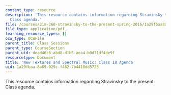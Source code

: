 ```yaml
---
content_type: resource
description: 'This resource contains information regarding Stravinsky to the present:
  Class agenda.'
file: /courses/21m-260-stravinsky-to-the-present-spring-2016/1a29fbaa8a69029cf4627b4418dd5723_MIT21M_260S16_class18.pdf
file_type: application/pdf
learning_resource_types: []
ocw_type: OCWFile
parent_title: Class Sessions
parent_type: CourseSection
parent_uid: dead46c6-abd8-d1b5-aea4-b0d71df4de9f
resourcetype: Document
title: 'New Textures and Spectral Music: Class 18 Agenda'
uid: 1a29fbaa-8a69-029c-f462-7b4418dd5723
---
```

This resource contains information regarding Stravinsky to the present: Class agenda.

